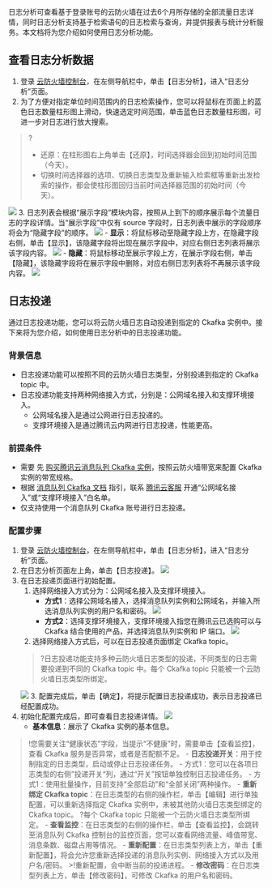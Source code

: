 
日志分析可查看基于登录账号的云防火墙在过去6个月所存储的全部流量日志详情，同时日志分析支持基于检索语句的日志检索与查询，并提供报表与统计分析服务。本文档将为您介绍如何使用日志分析功能。

## 查看日志分析数据
1. 登录 [云防火墙控制台](https://console.cloud.tencent.com/cfw/search)，在左侧导航栏中，单击【日志分析】，进入“日志分析”页面。
2. 为了方便对指定单位时间范围内的日志检索操作，您可以将鼠标在页面上的蓝色日志数量柱形图上滑动，快速选定时间范围，单击蓝色日志数量柱形图，可进一步对日志进行放大搜索。
>?
>- 还原：在柱形图右上角单击【还原】，时间选择器会回到初始时间范围（今天）。
>- 切换时间选择器的选项、切换日志类型及重新输入检索框等重新出发检索的操作，都会使柱形图回归当前时间选择器范围的初始时间（今天）。
>
![](https://main.qcloudimg.com/raw/8cb13848515500ed0a2f9ead5ffaedda.png)
3. 日志列表会根据“展示字段”模块内容，按照从上到下的顺序展示每个流量日志的字段详情。当“展示字段”中仅有 source 字段时，日志列表中展示的字段顺序将会为“隐藏字段”的顺序。
![](https://main.qcloudimg.com/raw/330f77a2540349a5897a06cae6ed3913.png)
	- **显示**：将鼠标移动至隐藏字段上方，在隐藏字段右侧，单击【显示】，该隐藏字段将出现在展示字段中，对应右侧日志列表将展示该字段内容。
![](https://main.qcloudimg.com/raw/220fafde48b670be8a36e0edd3078f14.png)
	- **隐藏**：将鼠标移动至展示字段上方，在展示字段右侧，单击【隐藏】，该隐藏字段将在展示字段中删除，对应右侧日志列表将不再展示该字段内容。
	![](https://main.qcloudimg.com/raw/791e13b1a0338a754cda8e47a9d485f6.png)
	
## 日志投递
通过日志投递功能，您可以将云防火墙日志自动投递到指定的 Ckafka 实例中。接下来将为您介绍，如何使用日志分析中的日志投递功能。
### 背景信息
- 日志投递功能可以按照不同的云防火墙日志类型，分别投递到指定的 Ckafka topic 中。
- 日志投递功能支持两种网络接入方式，分别是：公网域名接入和支撑环境接入。
	- 公网域名接入是通过公网进行日志投递的。
	- 支撑环境接入是通过腾讯云内网进行日志投递，性能更高。

### 前提条件
- 需要 先 [购买腾讯云消息队列 Ckafka 实例](https://console.cloud.tencent.com/ckafka/index?rid=1)，按照云防火墙带宽来配置 Ckafka 实例的带宽规格。
- 根据 [消息队列 Ckafka 文档](https://cloud.tencent.com/document/product/597) 指引，联系 [腾讯云客服](https://cloud.tencent.com/act/event/connect-service) 开通“公网域名接入”或“支撑环境接入”白名单。
- 仅支持使用一个消息队列 Ckafka 账号进行日志投递。

### 配置步骤
1. 登录 [云防火墙控制台](https://console.cloud.tencent.com/cfw/search)，在左侧导航栏中，单击【日志分析】，进入“日志分析”页面。
2. 在日志分析页面左上角，单击【日志投递】。
![](https://main.qcloudimg.com/raw/9d4a9d6fbebc5cf94088796e7f84e839.png)
3. 在日志投递页面进行初始配置。
	1. 选择网络接入方式分为：公网域名接入及支撑环境接入。
		- **方式1**：选择公网域名接入，选择消息队列实例和公网域名，并输入所选消息队列实例的用户名和密码。
		![](https://main.qcloudimg.com/raw/4345d6365d7c332f7a87519c43f9fdbd.png)
		- **方式2**：选择支撑环境接入，支撑环境接入指您在腾讯云已选购可以与 Ckafka 结合使用的产品，并选择消息队列实例和 IP 端口。
![](https://main.qcloudimg.com/raw/3812d4583e136effc49246c855368ffd.png)
	2. 选择网络接入方式后，可以在日志投递页面绑定 Ckafka topic。
	>?日志投递功能支持多种云防火墙日志类型的投递，不同类型的日志需要投递到不同的 Ckafka topic 中。每个 Ckafka topic 只能被一个云防火墙日志类型所绑定。
	>
	![](https://main.qcloudimg.com/raw/156122fa58a4cea5c02f91cd5056268c.png)
	3. 配置完成后，单击【确定】，将提示配置日志投递成功，表示日志投递已经配置成功。
4. 初始化配置完成后，即可查看日志投递详情。
![](https://main.qcloudimg.com/raw/52490834e21ae6809d957ad315a99b17.png)
	- **基本信息**：展示了 Ckafka 实例的基本信息。
>!您需要关注“健康状态”字段，当提示“不健康”时，需要单击【查看监控】，查看 Ckafka 服务是否异常，或者是否配额不足。
	- **日志投递开关**：用于控制指定的日志类型，启动或停止日志投递任务。
		- 方式1：您可以在各项日志类型的右侧”投递开关“列，通过“开关”按钮单独控制日志投递任务。
		- 方式1：使用批量操作，目前支持“全部启动”和“全部关闭”两种操作。
	- **重新绑定 Ckafka topic**：在日志类型的右侧的操作栏，单击【编辑】进行单独配置，可以重新选择指定 Ckafka 实例中，未被其他防火墙日志类型绑定的 Ckafka topic。
>?每个 Ckafka topic 只能被一个云防火墙日志类型所绑定。
	- **查看监控**：在日志类型的右侧的操作栏，单击【查看监控】，会跳转至消息队列 Ckafka 控制台的监控页面，您可以查看网络流量、峰值带宽、消息条数、磁盘占用等情况。
	- **重新配置**：在日志类型列表上方，单击【重新配置】，将会允许您重新选择投递的消息队列实例、网络接入方式以及用户名/密码。
	>!重新配置，会中断当前的投递进程。
	- **修改密码**：在日志类型列表上方，单击【修改密码】，可修改 Ckafka 的用户名和密码。

